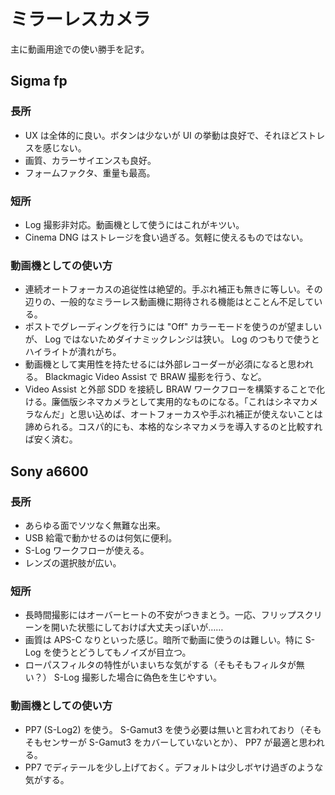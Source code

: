 # ミラーレスカメラ

主に動画用途での使い勝手を記す。

## Sigma fp

### 長所

- UX は全体的に良い。ボタンは少ないが UI の挙動は良好で、それほどストレスを感じない。
- 画質、カラーサイエンスも良好。
- フォームファクタ、重量も最高。

### 短所

- Log 撮影非対応。動画機として使うにはこれがキツい。
- Cinema DNG はストレージを食い過ぎる。気軽に使えるものではない。

### 動画機としての使い方

- 連続オートフォーカスの追従性は絶望的。手ぶれ補正も無きに等しい。その辺りの、一般的なミラーレス動画機に期待される機能はとことん不足している。
- ポストでグレーディングを行うには "Off" カラーモードを使うのが望ましいが、 Log ではないためダイナミックレンジは狭い。 Log のつもりで使うとハイライトが潰れがち。
- 動画機として実用性を持たせるには外部レコーダーが必須になると思われる。 Blackmagic Video Assist で BRAW 撮影を行う、など。
- Video Assist と外部 SDD を接続し BRAW ワークフローを構築することで化ける。廉価版シネマカメラとして実用的なものになる。「これはシネマカメラなんだ」と思い込めば、オートフォーカスや手ぶれ補正が使えないことは諦められる。コスパ的にも、本格的なシネマカメラを導入するのと比較すれば安く済む。

## Sony a6600

### 長所

- あらゆる面でソツなく無難な出来。
- USB 給電で動かせるのは何気に便利。
- S-Log ワークフローが使える。
- レンズの選択肢が広い。

### 短所

- 長時間撮影にはオーバーヒートの不安がつきまとう。一応、フリップスクリーンを開いた状態にしておけば大丈夫っぽいが……
- 画質は APS-C なりといった感じ。暗所で動画に使うのは難しい。特に S-Log を使うとどうしてもノイズが目立つ。
- ローパスフィルタの特性がいまいちな気がする（そもそもフィルタが無い？） S-Log 撮影した場合に偽色を生じやすい。

### 動画機としての使い方

- PP7 (S-Log2) を使う。 S-Gamut3 を使う必要は無いと言われており（そもそもセンサーが S-Gamut3 をカバーしていないとか）、 PP7 が最適と思われる。
- PP7 でディテールを少し上げておく。デフォルトは少しボヤけ過ぎのような気がする。
